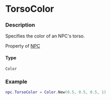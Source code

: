 # TorsoColor

### Description

Specifies the color of an NPC's torso.

Property of [NPC](/classes/NPC/)

#### Type

`Color`

### Example

```lua
npc.TorsoColor = Color.New(0.5, 0.5, 0.5, 1)
```
